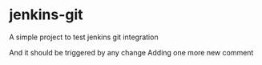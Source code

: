# jenkins-git

A simple project to test jenkins git integration

And it should be triggered by any change
Adding one more new comment
